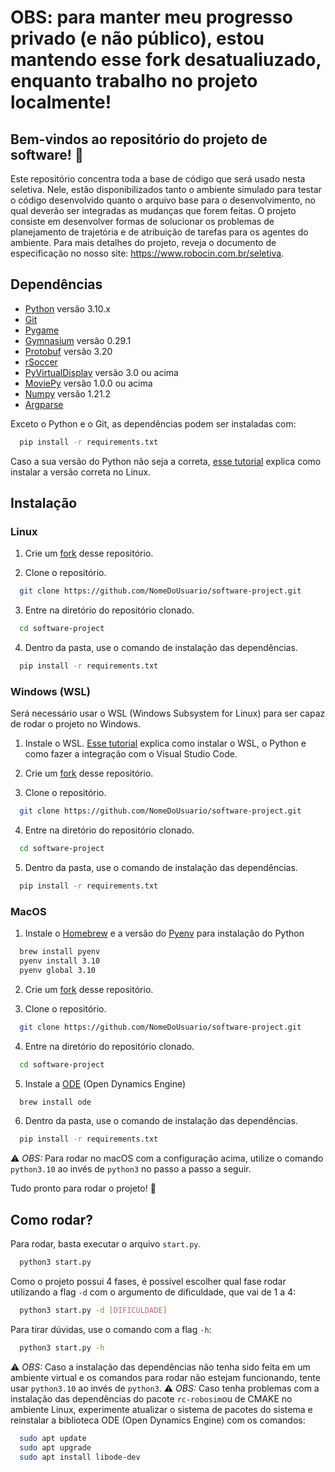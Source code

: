 # **OBS: para manter meu progresso privado (e não público), estou mantendo esse fork desatualiuzado, enquanto trabalho no projeto localmente!**


## Bem-vindos ao repositório do projeto de software! 🥳

Este repositório concentra toda a base de código que será usado nesta seletiva. Nele, estão disponibilizados tanto o ambiente simulado para testar o código desenvolvido quanto o arquivo base para o desenvolvimento, no qual deverão ser integradas as mudanças que forem feitas. O projeto consiste em desenvolver formas de solucionar os problemas de planejamento de trajetória e de atribuição de tarefas para os agentes do ambiente. Para mais detalhes do projeto, reveja o documento de especificação no nosso site: https://www.robocin.com.br/seletiva.

## Dependências

- [Python](https://www.python.org/]) versão 3.10.x
- [Git](https://git-scm.com/)
- [Pygame](https://www.pygame.org/news)
- [Gymnasium](https://gymnasium.farama.org/index.html) versão 0.29.1
- [Protobuf](https://protobuf.dev/) versão 3.20
- [rSoccer](https://github.com/goncamateus/rSoccer)
- [PyVirtualDisplay](https://github.com/ponty/PyVirtualDisplay) versão 3.0 ou acima
- [MoviePy](https://pypi.org/project/moviepy/) versão 1.0.0 ou acima
- [Numpy](https://numpy.org/) versão 1.21.2
- [Argparse](https://docs.python.org/3.10/library/argparse.html)

Exceto o Python e o Git, as dependências podem ser instaladas com:

```bash
  pip install -r requirements.txt
```

Caso a sua versão do Python não seja a correta, [esse tutorial](https://gist.github.com/rutcreate/c0041e842f858ceb455b748809763ddb) explica como instalar a versão correta no Linux.

## Instalação

### Linux

1. Crie um [fork](https://docs.github.com/pt/pull-requests/collaborating-with-pull-requests/working-with-forks/fork-a-repo) desse repositório.

2. Clone o repositório.
```bash
  git clone https://github.com/NomeDoUsuario/software-project.git
```

3. Entre na diretório do repositório clonado.
```bash
  cd software-project
```

4. Dentro da pasta, use o comando de instalação das dependências.
```bash
  pip install -r requirements.txt
```

### Windows (WSL)

Será necessário usar o WSL (Windows Subsystem for Linux) para ser capaz de rodar o projeto no Windows.

1. Instale o WSL. 
[Esse tutorial](https://medium.com/@charles.guinand/installing-wsl2-python-and-virtual-environments-on-windows-11-with-vs-code-a-comprehensive-guide-32db3c1a5847#:~:text=4.2%20Install%20the%20WSL%20Extension,%E2%80%9D%20and%20click%20%E2%80%9CInstall.%E2%80%9D) explica como instalar o WSL, o Python e como fazer a integração com o Visual Studio Code.

2. Crie um [fork](https://docs.github.com/pt/pull-requests/collaborating-with-pull-requests/working-with-forks/fork-a-repo) desse repositório.

3. Clone o repositório.
```bash
  git clone https://github.com/NomeDoUsuario/software-project.git
```

4. Entre na diretório do repositório clonado.
```bash
  cd software-project
```

5. Dentro da pasta, use o comando de instalação das dependências.
```bash
  pip install -r requirements.txt
```

### MacOS

1. Instale o [Homebrew](https://brew.sh/) e a versão do [Pyenv](https://github.com/pyenv/pyenv) para instalação do Python

```bash
  brew install pyenv
  pyenv install 3.10
  pyenv global 3.10
```

2. Crie um [fork](https://docs.github.com/pt/pull-requests/collaborating-with-pull-requests/working-with-forks/fork-a-repo) desse repositório.

3. Clone o repositório.
```bash
  git clone https://github.com/NomeDoUsuario/software-project.git
```

4. Entre na diretório do repositório clonado.
```bash
  cd software-project
```

5. Instale a [ODE](https://www.ode.org/) (Open Dynamics Engine)
```bash
  brew install ode
```

6. Dentro da pasta, use o comando de instalação das dependências.
```bash
  pip install -r requirements.txt
```
⚠️ *OBS:* Para rodar no macOS com a configuração acima, utilize o comando `python3.10` ao invés de `python3` no passo a passo a seguir.

Tudo pronto para rodar o projeto! 🚀

## Como rodar?

Para rodar, basta executar o arquivo `start.py`.
```bash
  python3 start.py
```

Como o projeto possui 4 fases, é possível escolher qual fase rodar utilizando a flag `-d` com o argumento de dificuldade, que vai de 1 a 4:

```bash
  python3 start.py -d [DIFICULDADE]
```

Para tirar dúvidas, use o comando com a flag `-h`:

```bash
  python3 start.py -h
```

⚠️ *OBS:* Caso a instalação das dependências não tenha sido feita em um ambiente virtual e os comandos para rodar não estejam funcionando, tente usar `python3.10` ao invés de `python3`. 
⚠️ *OBS:* Caso tenha problemas com a instalação das dependências do pacote `rc-robosim`ou de CMAKE no ambiente Linux, experimente atualizar o sistema de pacotes do sistema e reinstalar a biblioteca ODE (Open Dynamics Engine) com os comandos: 
```bash
  sudo apt update
  sudo apt upgrade
  sudo apt install libode-dev
```


